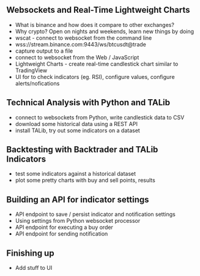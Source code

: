 
 ## Websockets and Real-Time Lightweight Charts

* What is binance and how does it compare to other exchanges? 
* Why crypto? Open on nights and weekends, learn new things by doing
* wscat - connect to websocket from the command line
* wss://stream.binance.com:9443/ws/btcusdt@trade
* capture output to a file
* connect to websocket from the Web / JavaScript
* Lightweight Charts - create real-time candlestick chart similar to TradingView
* UI for to check indicators (eg. RSI), configure values, configure alerts/nofications

## Technical Analysis with Python and TALib

* connect to websockets from Python, write candlestick data to CSV 
* download some historical data using a REST API
* install TALib, try out some indicators on a dataset

## Backtesting with Backtrader and TALib Indicators

* test some indicators against a historical dataset
* plot some pretty charts with buy and sell points, results

## Building an API for indicator settings

* API endpoint to save / persist indicator and notification settings
* Using settings from Python websocket processor
* API endpoint for executing a buy order
* API endpoint for sending notification

## Finishing up

* Add stuff to UI

